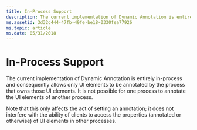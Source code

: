 ```yaml
---
title: In-Process Support
description: The current implementation of Dynamic Annotation is entirely in-process and consequently allows only UI elements to be annotated by the process that owns those UI elements.
ms.assetid: 3d32c444-47fb-49fe-be18-0330fea77926
ms.topic: article
ms.date: 05/31/2018
---
```


# In-Process Support

The current implementation of Dynamic Annotation is entirely in-process and consequently allows only UI elements to be annotated by the process that owns those UI elements. It is not possible for one process to annotate the UI elements of another process.

Note that this only affects the act of setting an annotation; it does not interfere with the ability of clients to access the properties (annotated or otherwise) of UI elements in other processes.

 

 




